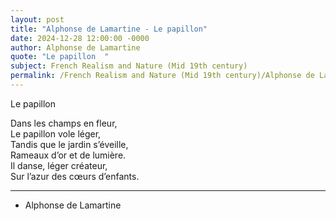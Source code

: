 ```yaml
---
layout: post
title: "Alphonse de Lamartine - Le papillon"
date: 2024-12-28 12:00:00 -0000
author: Alphonse de Lamartine
quote: "Le papillon  "
subject: French Realism and Nature (Mid 19th century)
permalink: /French Realism and Nature (Mid 19th century)/Alphonse de Lamartine/Alphonse de Lamartine - Le papillon
---
```


Le papillon  

Dans les champs en fleur,  
Le papillon vole léger,  
Tandis que le jardin s’éveille,  
Rameaux d’or et de lumière.  
Il danse, léger créateur,  
Sur l’azur des cœurs d’enfants.

---

- Alphonse de Lamartine
